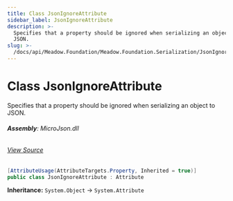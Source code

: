 ```yaml
---
title: Class JsonIgnoreAttribute
sidebar_label: JsonIgnoreAttribute
description: >-
  Specifies that a property should be ignored when serializing an object to
  JSON.
slug: >-
  /docs/api/Meadow.Foundation/Meadow.Foundation.Serialization/JsonIgnoreAttribute
---
```

# Class JsonIgnoreAttribute
Specifies that a property should be ignored when serializing an object to JSON.

###### **Assembly**: MicroJson.dll
###### [View Source](https://github.com/WildernessLabs/Meadow.Foundation.git/blob/develop/Source/Meadow.Foundation.Libraries_and_Frameworks/Serialization.MicroJson/Driver/JsonIgnoreAttribute.cs#L14)
```csharp title="Declaration"
[AttributeUsage(AttributeTargets.Property, Inherited = true)]
public class JsonIgnoreAttribute : Attribute
```
**Inheritance:** `System.Object` -> `System.Attribute`


